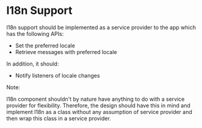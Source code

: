 # I18n Support

I18n support should be implemented as a service provider to the app which has the following APIs:

* Set the preferred locale
* Retrieve messages with preferred locale

In addition, it should:

* Notify listeners of locale changes

Note:

I18n component shouldn't by nature have anything to do with a service provider for flexibility. Therefore, the design should have this in mind and implement I18n as a class without any assumption of service provider and then wrap this class in a service provider.